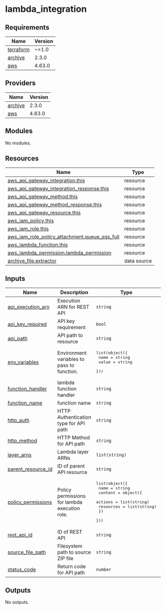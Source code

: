 # lambda_integration

<!-- BEGINNING OF PRE-COMMIT-TERRAFORM DOCS HOOK -->
## Requirements

| Name | Version |
|------|---------|
| <a name="requirement_terraform"></a> [terraform](#requirement\_terraform) | ~>1.0 |
| <a name="requirement_archive"></a> [archive](#requirement\_archive) | 2.3.0 |
| <a name="requirement_aws"></a> [aws](#requirement\_aws) | 4.63.0 |

## Providers

| Name | Version |
|------|---------|
| <a name="provider_archive"></a> [archive](#provider\_archive) | 2.3.0 |
| <a name="provider_aws"></a> [aws](#provider\_aws) | 4.63.0 |

## Modules

No modules.

## Resources

| Name | Type |
|------|------|
| [aws_api_gateway_integration.this](https://registry.terraform.io/providers/hashicorp/aws/4.63.0/docs/resources/api_gateway_integration) | resource |
| [aws_api_gateway_integration_response.this](https://registry.terraform.io/providers/hashicorp/aws/4.63.0/docs/resources/api_gateway_integration_response) | resource |
| [aws_api_gateway_method.this](https://registry.terraform.io/providers/hashicorp/aws/4.63.0/docs/resources/api_gateway_method) | resource |
| [aws_api_gateway_method_response.this](https://registry.terraform.io/providers/hashicorp/aws/4.63.0/docs/resources/api_gateway_method_response) | resource |
| [aws_api_gateway_resource.this](https://registry.terraform.io/providers/hashicorp/aws/4.63.0/docs/resources/api_gateway_resource) | resource |
| [aws_iam_policy.this](https://registry.terraform.io/providers/hashicorp/aws/4.63.0/docs/resources/iam_policy) | resource |
| [aws_iam_role.this](https://registry.terraform.io/providers/hashicorp/aws/4.63.0/docs/resources/iam_role) | resource |
| [aws_iam_role_policy_attachment.queue_sqs_full](https://registry.terraform.io/providers/hashicorp/aws/4.63.0/docs/resources/iam_role_policy_attachment) | resource |
| [aws_lambda_function.this](https://registry.terraform.io/providers/hashicorp/aws/4.63.0/docs/resources/lambda_function) | resource |
| [aws_lambda_permission.lambda_permission](https://registry.terraform.io/providers/hashicorp/aws/4.63.0/docs/resources/lambda_permission) | resource |
| [archive_file.extractor](https://registry.terraform.io/providers/hashicorp/archive/2.3.0/docs/data-sources/file) | data source |

## Inputs

| Name | Description | Type | Default | Required |
|------|-------------|------|---------|:--------:|
| <a name="input_api_execution_arn"></a> [api\_execution\_arn](#input\_api\_execution\_arn) | Execution ARN for REST API | `string` | n/a | yes |
| <a name="input_api_key_required"></a> [api\_key\_required](#input\_api\_key\_required) | API key requirement | `bool` | `true` | no |
| <a name="input_api_path"></a> [api\_path](#input\_api\_path) | API path to resource | `string` | n/a | yes |
| <a name="input_env_variables"></a> [env\_variables](#input\_env\_variables) | Environment variables to pass to function. | <pre>list(object({<br>    name  = string<br>    value = string<br>  }))</pre> | n/a | yes |
| <a name="input_function_handler"></a> [function\_handler](#input\_function\_handler) | lambda function handler | `string` | n/a | yes |
| <a name="input_function_name"></a> [function\_name](#input\_function\_name) | function name | `string` | n/a | yes |
| <a name="input_http_auth"></a> [http\_auth](#input\_http\_auth) | HTTP Authentication type for API path | `string` | `"NONE"` | no |
| <a name="input_http_method"></a> [http\_method](#input\_http\_method) | HTTP Method for API path | `string` | `"POST"` | no |
| <a name="input_layer_arns"></a> [layer\_arns](#input\_layer\_arns) | Lambda layer ARNs | `list(string)` | n/a | yes |
| <a name="input_parent_resource_id"></a> [parent\_resource\_id](#input\_parent\_resource\_id) | ID of parent API resource | `string` | n/a | yes |
| <a name="input_policy_permissions"></a> [policy\_permissions](#input\_policy\_permissions) | Policy permissions for lambda execution role. | <pre>list(object({<br>    name = string<br>    content = object({<br>      actions   = list(string)<br>      resources = list(string)<br>    })<br>  }))</pre> | n/a | yes |
| <a name="input_rest_api_id"></a> [rest\_api\_id](#input\_rest\_api\_id) | ID of REST API | `string` | n/a | yes |
| <a name="input_source_file_path"></a> [source\_file\_path](#input\_source\_file\_path) | Filesystem path to source ZIP file | `string` | n/a | yes |
| <a name="input_status_code"></a> [status\_code](#input\_status\_code) | Return code for API path | `number` | `200` | no |

## Outputs

No outputs.
<!-- END OF PRE-COMMIT-TERRAFORM DOCS HOOK -->
